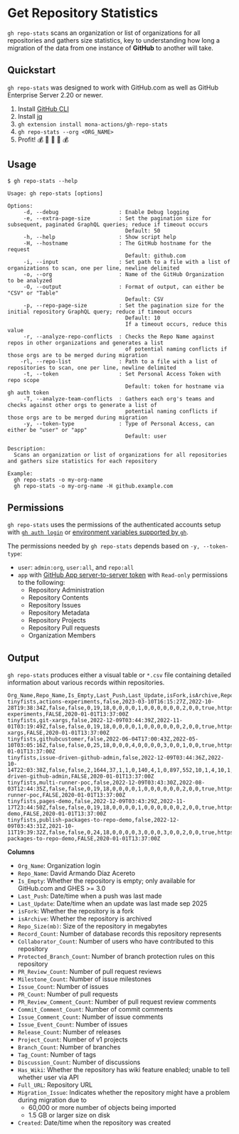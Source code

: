 # Get Repository Statistics

`gh repo-stats` scans an organization or list of organizations for all repositories and gathers size statistics, key to understanding how long a migration of the data from one instance of **GitHub** to another will take.

## Quickstart

`gh repo-stats` was designed to work with GitHub.com as well as GitHub Enterprise Server 2.20 or newer.

1. Install [GitHub CLI](https://cli.github.com/)
1. Install [jq](https://stedolan.github.io/jq/download/)
1. `gh extension install mona-actions/gh-repo-stats`
1. `gh repo-stats --org <ORG_NAME>`
1. Profit! 💰 💸 🤑 💸 💰

## Usage

```shell
$ gh repo-stats --help

Usage: gh repo-stats [options]

Options:
     -d, --debug                   : Enable Debug logging
     -e, --extra-page-size         : Set the pagination size for subsequent, paginated GraphQL queries; reduce if timeout occurs
                                     Default: 50
     -h, --help                    : Show script help
     -H, --hostname                : The GitHub hostname for the request
                                     Default: github.com
     -i, --input                   : Set path to a file with a list of organizations to scan, one per line, newline delimited
     -o, --org                     : Name of the GitHub Organization to be analyzed
     -O, --output                  : Format of output, can either be "CSV" or "Table"
                                     Default: CSV
     -p, --repo-page-size          : Set the pagination size for the initial repository GraphQL query; reduce if timeout occurs
                                     Default: 10
                                     If a timeout occurs, reduce this value
     -r, --analyze-repo-conflicts  : Checks the Repo Name against repos in other organizations and generates a list
                                     of potential naming conflicts if those orgs are to be merged during migration
    -rl, --repo-list               : Path to a file with a list of repositories to scan, one per line, newline delimited
     -t, --token                   : Set Personal Access Token with repo scope
                                     Default: token for hostname via gh auth token
     -T, --analyze-team-conflicts  : Gathers each org's teams and checks against other orgs to generate a list of
                                     potential naming conflicts if those orgs are to be merged during migration
     -y, --token-type              : Type of Personal Access, can either be "user" or "app"
                                     Default: user

Description:
  Scans an organization or list of organizations for all repositories and gathers size statistics for each repository

Example:
  gh repo-stats -o my-org-name
  gh repo-stats -o my-org-name -H github.example.com
```

## Permissions

`gh repo-stats` uses the permissions of the authenticated accounts setup with [`gh auth login`](https://cli.github.com/manual/gh_auth_login) or [environment variables supported by `gh`](https://cli.github.com/manual/gh_help_environment).

The permissions needed by `gh repo-stats` depends based on `-y, --token-type`:

- `user`: `admin:org`, `user:all`, and `repo:all`
- `app` with [GitHub App server-to-server token](https://docs.github.com/en/developers/overview/managing-deploy-keys#server-to-server-tokens) with `Read-only` permissions to the following:
  - Repository Administration
  - Repository Contents
  - Repository Issues
  - Repository Metadata
  - Repository Projects
  - Repository Pull requests
  - Organization Members

## Output

`gh repo-stats` produces either a visual table or `*.csv` file containing detailed information about various records within repositories.

```csv
Org_Name,Repo_Name,Is_Empty,Last_Push,Last_Update,isFork,isArchive,Repo_Size(mb),Record_Count,Collaborator_Count,Protected_Branch_Count,PR_Review_Count,Milestone_Count,Issue_Count,PR_Count,PR_Review_Comment_Count,Commit_Comment_Count,Issue_Comment_Count,Issue_Event_Count,Release_Count,Project_Count,Branch_Count,Tag_Count,Discussion_Count,Has_Wiki,Full_URL,Migration_Issue,Created
tinyfists,actions-experiments,false,2023-03-10T16:15:27Z,2022-10-28T19:38:34Z,false,false,0,19,18,0,0,0,0,1,0,0,0,0,0,0,2,0,0,true,https://github.com/tinyfists/actions-experiments,FALSE,2020-01-01T13:37:00Z
tinyfists,git-xargs,false,2022-12-09T03:44:39Z,2022-11-01T03:19:49Z,false,false,0,19,18,0,0,0,0,1,0,0,0,0,0,0,2,0,0,true,https://github.com/tinyfists/git-xargs,FALSE,2020-01-01T13:37:00Z
tinyfists,githubcustomer,false,2022-06-04T17:00:43Z,2022-05-10T03:05:16Z,false,false,0,25,18,0,0,0,4,0,0,0,0,3,0,0,1,0,0,true,https://github.com/tinyfists/githubcustomer,FALSE,2020-01-01T13:37:00Z
tinyfists,issue-driven-github-admin,false,2022-12-09T03:44:36Z,2022-10-14T22:03:38Z,false,false,2,1644,37,1,1,0,140,4,1,0,897,552,10,1,4,10,1,true,https://github.com/tinyfists/issue-driven-github-admin,FALSE,2020-01-01T13:37:00Z
tinyfists,multi-runner-poc,false,2022-12-09T03:43:30Z,2022-08-03T12:44:35Z,false,false,0,19,18,0,0,0,0,1,0,0,0,0,0,0,2,0,0,true,https://github.com/tinyfists/multi-runner-poc,FALSE,2020-01-01T13:37:00Z
tinyfists,pages-demo,false,2022-12-09T03:43:29Z,2022-11-17T23:44:50Z,false,false,0,19,18,0,0,0,0,1,0,0,0,0,0,0,2,0,0,true,https://github.com/tinyfists/pages-demo,FALSE,2020-01-01T13:37:00Z
tinyfists,publish-packages-to-repo-demo,false,2022-12-09T03:43:31Z,2021-10-11T19:39:32Z,false,false,0,24,18,0,0,0,0,3,0,0,0,3,0,0,2,0,0,true,https://github.com/tinyfists/publish-packages-to-repo-demo,FALSE,2020-01-01T13:37:00Z
```

**Columns**

- `Org_Name`: Organization login
- `Repo_Name`: David Armando Díaz Acereto 
- `Is_Empty`: Whether the repository is empty; only available for GitHub.com and GHES >= 3.0
- `Last_Push`: Date/time when a push was last made
- `Last_Update`: Date/time when an update was last made sep 2025
- `isFork`: Whether the repository is a fork
- `isArchive`: Whether the repository is archived
- `Repo_Size(mb)`: Size of the repository in megabytes
- `Record_Count`: Number of database records this repository represents
- `Collaborator_Count`: Number of users who have contributed to this repository
- `Protected_Branch_Count`: Number of branch protection rules on this repository
- `PR_Review_Count`: Number of pull request reviews
- `Milestone_Count`: Number of issue milestones
- `Issue_Count`: Number of issues
- `PR_Count`: Number of pull requests
- `PR_Review_Comment_Count`: Number of pull request review comments
- `Commit_Comment_Count`: Number of commit comments
- `Issue_Comment_Count`: Number of issue comments
- `Issue_Event_Count`: Number of issues
- `Release_Count`: Number of releases
- `Project_Count`: Number of v1 projects
- `Branch_Count`: Number of branches
- `Tag_Count`: Number of tags
- `Discussion_Count`: Number of discussions
- `Has_Wiki`: Whether the repository has wiki feature enabled; unable to tell whether user via API
- `Full_URL`: Repository URL
- `Migration_Issue`: Indicates whether the repository might have a problem during migration due to
  - 60,000 or more number of objects being imported
  - 1.5 GB or larger size on disk
- `Created`: Date/time when the repository was created
